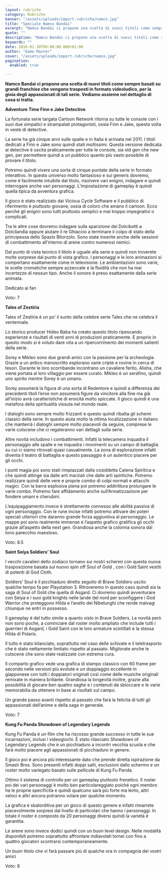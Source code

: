 ```yaml
---
layout: rubriche
category: Rubriche
banner: "/assets/uploads/import.rubriche/namco.jpg"
title: "Speciale Namco Bandai"
excerpt: "Namco Bandai ci propone una scelta di nuovi titoli come sempre basati su grandi franchise che vengono trasposti in formato videoludico, per la gioia degli appassionati di tali serie. Vediamo assieme nel dettaglio di cosa si tratta. Adventure Time Finn e Jake Detective La fortunata serie targata Cartoon Network ritorna su tutte le console con [&hellip"
quote: ""
description: "Namco Bandai ci propone una scelta di nuovi titoli come sempre basati su grandi franchise che vengono trasposti in formato videoludico, per la gioia degli appassionati di tali serie. Vediamo assieme nel dettaglio di cosa si tratta. Adventure Time Finn e Jake Detective La fortunata serie targata Cartoon Network ritorna su tutte le console con [&hellip"
keywords: ""
date: 2016-01-30T00:00:00.000+01:00
author: "Game Master"
cover: "/assets/uploads/import.rubriche/namco.jpg"
pagination:
  enabled: true

---
```


**Namco Bandai ci propone una scelta di nuovi titoli come sempre basati su grandi franchise che vengono trasposti in formato videoludico, per la gioia degli appassionati di tali serie. Vediamo assieme nel dettaglio di cosa si tratta.**

**[](https://hotmc.com/wp-content/uploads/2016/01/namco.jpg)**

 **Adventure Time Finn e Jake Detective**

**[](https://hotmc.com/wp-content/uploads/2016/01/jake.jpg)**

La fortunata serie targata Cartoon Network ritorna su tutte le console con i suoi due simpatici e strampalati protagonisti, ossia Finn e Jake, questa volta in veste di detective.

La serie ha già cinque anni sulle spalle e in Italia è arrivata nel 2011\. I titoli dedicati a Finn e Jake sono quindi stati moltissimi. Questa versione dedicata ai detective è uscita praticamente per tutte le console, sia old gen che new gen, per permettere quindi a un pubblico quanto più vasto possibile di provare il titolo.

Potremo quindi vivere una sorta di cinque puntate della serie in formato interattivo. In questo universo molto fantasioso e sui generis dovremo, come è facilmente intuibile dal titolo, risolvere vari enigmi, indagare e quindi interrogare anche vari personaggi. L’impostazione di gameplay è quindi quella tipica da avventura grafica.

Il gioco è stato realizzato dai Vicious Cycle Software e il pubblico di riferimento è piuttosto giovane, ossia di coloro che amano il cartoon. Ecco perché gli enigmi sono tutti piuttosto semplici e mai troppo impegnativi o complicati.

[](https://hotmc.com/wp-content/uploads/2016/01/jake-2.jpg)

Tra le altre cose dovremo indagare sulla sparizione dei Dolcibotti a Dolcilandia oppure aiutare il re Ghiaccio a terminare il colpo di stato della principessa dello Spazio Bitorzolo. Sono state inserite anche delle sessioni di combattimento all’interno di arene contro numerosi nemici.

Dal punto di vista tecnico il titolo è uguale alla serie e quindi non troverete molte sorprese dal punto di vista grafico. I personaggi e le loro animazioni si comportano esattamente come in televisione. Le ambientazioni sono varie, le scelte cromatiche sempre azzeccate e la fluidità che non ha mai incertezze di nessun tipo. Anche il sonoro è preso esattamente dalla serie animata.

Dedicato ai fan

Voto: 7

**Tales of Zestiria**

**[](https://hotmc.com/wp-content/uploads/2016/01/zestiria.jpg)**

Tales of Zestiria è un po’ il sunto della celebre serie Tales che ne celebra il ventennale.

Lo storico producer Hideo Baba ha creato questo titolo ripescando esperienze e risultati di venti anni di produzioni praticamente. E proprio in questo modo si è voluto dare vita a un ripercorrimento dei momenti salienti della serie.

Sorey e Mikleo sono due grandi amici con la passione per la archeologia. Grazie a un antico manoscritto esplorano varie cripte e rovine in cerca di tesori. Durante le loro scorribande incontrano un cavaliere ferito, Alisha, che viene portata al loro villaggio per essere curato. Mikleo è un serafino, quindi uno spirito mentre Sorey è un umano.

Sorey assumerà la figura di una sorta di Redentore e quindi a differenza dei precedenti titoli l’eroe non assumerà figure da vincitore alla fine ma già all’inizio avrà caratteristiche di eroicità molto spiccate. Il gioco quindi è una metafora della spiritualità vissuta nel mondo reale.

I dialoghi sono sempre molto frizzanti e questo quindi ribalta gli schemi classici della serie. In questo aiuta molto la ottima localizzazione in italiano che manterrà i dialoghi sempre molto piacevoli da seguire, comprese le varie cutscene che ci regaleranno vari dettagli sulla serie.

[](https://hotmc.com/wp-content/uploads/2016/01/zestiria-2.jpg)

Altre novità includono i combattimenti. Infatti la telecamera inquadra il personaggio alle spalle e ne inquadra i movimenti su un campo di battaglia su cui ci siamo ritrovati quasi casualmente. La zona di esplorazione infatti diventa il teatro di battaglia e questo passaggio è un autentico piacere per gli occhi.

I punti magia poi sono stati rimpiazzati dalla cosiddetta Catena Spiritica e che quindi attinge sia dalle arti marziali che dalle arti spiritiche. Potremo realizzare quindi delle vere e proprie combo di colpi normali e attacchi magici. Con la barra esplosiva piena poi potremo addirittura prolungare le varie combo. Potremo fare affidamento anche sull’Armatizzazione per fondere umani e cherubini.

L’equipaggiamento invece è strettamente connesso alle abilità passiva di ogni personaggio. Con le rune incise infatti potremo attivare dei poteri speciali ulteriori che daranno grande forza aggiuntiva al personaggio. Le mappe poi sono realmente immense e l’aspetto grafico gratifica gli occhi grazie all’aspetto della next gen. Grandiosa anche la colonna sonora dal tono parecchio maestoso.

Voto: 8.5

**Saint Seiya Soldiers’ Soul**

**[](https://hotmc.com/wp-content/uploads/2016/01/saint.jpg)**

I vecchi cavalieri dello zodiaco tornano sui nostri schermi con questa nuova trasposizione basata sul nuovo spin off Soul of Gold , con i Gold Saint vestiti di potenti di God Cloth.

Soldiers’ Soul è il picchiaduro diretto seguito di Brave Soldiers uscito qualche tempo fa per Playstation 3\. Ritroveremo in questo caso quindi sia la saga di Soul of Gold che quella di Asgard. Ci dovremo quindi avventurare con Seiya e i suoi gold knights nelle lande del nord per sconfiggere i God Warrior che proteggono Hilda e l’anello dei Nibelunghi che rende malvagi chiunque ne entri in possesso.

Il gameplay è del tutto simile a quanto visto in Brave Soldiers. Le novità però non sono poche, a cominciare dal roster molto ampliato che include tutti i guerrieri di Asgard, i Gold Saint con le loro armature scintillati e la stessa Hilda di Polaris.

[](https://hotmc.com/wp-content/uploads/2016/01/saint-2.jpg)

Il tutto è stato bilanciato, soprattutto nel caso delle schivate e il teletrasporto che è stato nettamente limitato rispetto al passato. Migliorate anche le cutscene che sono state realizzate con estrema cura.

Il comparto grafico vede una grafica di stampo classico con 60 frame per secondo nelle versioni più evolute e un doppiaggio eccellente in giapponese con tutti i doppiatori originali così come delle musiche originali remixate in maniera brillante. Grandiosa la longevità inoltre, grazie alla possibilità di giocare ben quattro saghe e i contenuti da sbloccare e le varie memorabilia da ottenere in base ai risultati sul campo.

Un grande passo avanti rispetto al passato che farà la felicità di tutti gli appassionati dell’anime e della saga in generale.

Voto: 7

 **Kung Fu Panda Showdown of Legendary Legends**

**[](https://hotmc.com/wp-content/uploads/2016/01/kung-fu.png)**

Kung Fu Panda è un film che ha riscosso grande successo in tutte le sue incarnazioni, inclusi i videogiochi. È stato rilasciato Showdown of Legendary Legends che è un picchiaduro a incontri vecchia scuola e che farà molto piacere agli appassionati di picchiaduro in genere.

Il gioco poi è ancora più interessante dato che prende diretta ispirazione da Smash Bros. Sono presenti infatti doppi salti, esclusioni dallo schermo e un roster molto variegato basato sulle pellicole di Kung Fu Panda.

Ottimo il sistema di controllo per un gameplay piuttosto frenetico. Il roster poi dei vari personaggi è molto ben particolareggiato poiché ogni membro ha le proprie specificità e quindi qualcuno sarà più forte ma lento, altri veloci e altri ancora potranno volare per qualche momento.

[](https://hotmc.com/wp-content/uploads/2016/01/kungfu3.jpg)

La grafica è sbalorditiva per un gioco di questo genere e infatti rimarrete piacevolmente sorpresi dal livello di particolari che hanno i personaggi. In totale il roster è composto da 20 personaggi diversi quindi la varietà è garantita.

Le arene sono invece dodici quindi con un buon level design. Nelle modalità disponibili potremo soprattutto affrontare indiavolati tornei con fino a quattro giocatori scontrarsi contemporaneamente.

Un buon titolo che vi farà passare più di qualche ora in compagnia dei vostri amici

Voto: 8